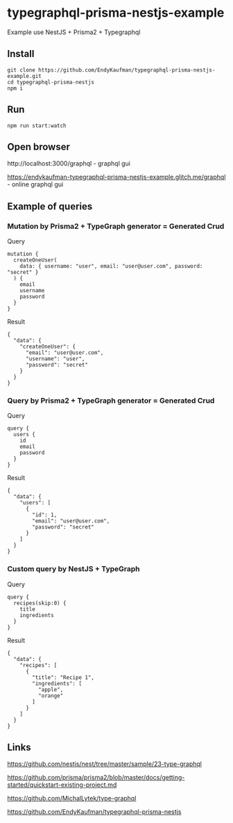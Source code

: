 # typegraphql-prisma-nestjs-example

Example use NestJS + Prisma2 + Typegraphql

## Install

```
git clone https://github.com/EndyKaufman/typegraphql-prisma-nestjs-example.git
cd typegraphql-prisma-nestjs
npm i
```

## Run

```
npm run start:watch
```

## Open browser

http://localhost:3000/graphql - graphql gui

https://endykaufman-typegraphql-prisma-nestjs-example.glitch.me/graphql - online graphql gui

## Example of queries

### Mutation by Prisma2 + TypeGraph generator = Generated Crud

Query

```
mutation {
  createOneUser(
    data: { username: "user", email: "user@user.com", password: "secret" }
  ) {
    email
    username
    password
  }
}
```

Result

```
{
  "data": {
    "createOneUser": {
      "email": "user@user.com",
      "username": "user",
      "password": "secret"
    }
  }
}
```

### Query by Prisma2 + TypeGraph generator = Generated Crud

Query

```
query {
  users {
    id
    email
    password
  }
}
```

Result

```
{
  "data": {
    "users": [
      {
        "id": 1,
        "email": "user@user.com",
        "password": "secret"
      }
    ]
  }
}
```

### Custom query by NestJS + TypeGraph

Query

```
query {
  recipes(skip:0) {
    title
    ingredients
  }
}
```

Result

```
{
  "data": {
    "recipes": [
      {
        "title": "Recipe 1",
        "ingredients": [
          "apple",
          "orange"
        ]
      }
    ]
  }
}
```

## Links

https://github.com/nestjs/nest/tree/master/sample/23-type-graphql

https://github.com/prisma/prisma2/blob/master/docs/getting-started/quickstart-existing-project.md

https://github.com/MichalLytek/type-graphql

https://github.com/EndyKaufman/typegraphql-prisma-nestjs
